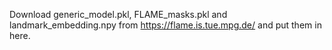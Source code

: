 Download generic_model.pkl, FLAME_masks.pkl and landmark_embedding.npy from https://flame.is.tue.mpg.de/ and put them in here.
